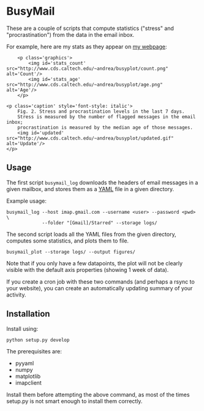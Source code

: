 BusyMail
========


These are a couple of scripts that compute statistics ("stress" and "procrastination") from the data in the email inbox.

For example, here are my stats as they appear on [my webpage][web]:

<div class='figure' id='stats'> 
 
        <p class='graphics'> 
            <img id='stats_count' src="http://www.cds.caltech.edu/~andrea/busyplot/count.png"  alt='Count'/> 
            <img id='stats_age' src="http://www.cds.caltech.edu/~andrea/busyplot/age.png"    alt='Age'/> 
        </p> 
                 
	<p class='caption' style='font-style: italic'> 
	    Fig. 2. Stress and procrastination levels in the last 7 days.
	    Stress is measured by the number of flagged messages in the email inbox;
	    procrastination is measured by the median age of those messages.
	    <img id='updated' src="http://www.cds.caltech.edu/~andrea/busyplot/updated.gif" alt='Update'/> 
	</p> 
</div> 
	

## Usage

The first script ``busymail_log`` downloads the headers of email messages in a given mailbox, and stores them as a [YAML] file in a given directory.

Example usage:

    busymail_log --host imap.gmail.com --username <user> --password <pwd> \
                 --folder "[Gmail]/Starred" --storage logs/
        
The second script loads all the YAML files from the given directory, computes some statistics, and plots them to file.

    busymail_plot --storage logs/ --output figures/
    
Note that if you only have a few datapoints, the plot will not be clearly 
visible with the default axis properties (showing 1 week of data).
    
If you create a cron job with these two commands (and perhaps a rsync to your website), you can create an automatically updating summary of your activity.


## Installation

Install using:

    python setup.py develop
    
The prerequisites are:

* pyyaml
* numpy
* matplotlib
* imapclient

Install them before attempting the above command, as most of the times setup.py is not smart enough to install them correctly.

    
    
[web]: http://www.cds.caltech.edu/~andrea/
[YAML]: http://www.yaml.org/
    
    